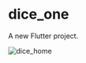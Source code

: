 # dice_one

A new Flutter project.

![dice_home](https://github.com/user-attachments/assets/23c64314-c09e-43c1-96df-9dfa8f44f2a6)
